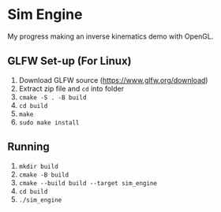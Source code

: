 # Sim Engine
My progress making an inverse kinematics demo with OpenGL.

## GLFW Set-up (For Linux)
1. Download GLFW source (https://www.glfw.org/download)
2. Extract zip file and `cd` into folder
3. `cmake -S . -B build`
4. `cd build`
5. `make`
6. `sudo make install`

## Running
1. `mkdir build`
2. `cmake -B build`
3. `cmake --build build --target sim_engine`
4. `cd build`
5. `./sim_engine`
